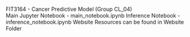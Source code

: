 <br> FIT3164 - Cancer Predictive Model (Group CL_04) </br>
Main Jupyter Notebook - main_notebook.ipynb
Inference Notebook - inference_notebook.ipynb
Website Resources can be found in Website Folder
